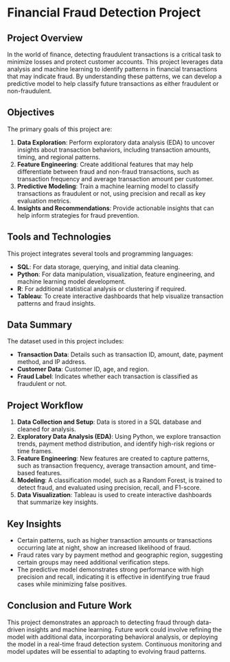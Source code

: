 # Financial Fraud Detection Project

## Project Overview

In the world of finance, detecting fraudulent transactions is a critical task to minimize losses and protect customer accounts. This project leverages data analysis and machine learning to identify patterns in financial transactions that may indicate fraud. By understanding these patterns, we can develop a predictive model to help classify future transactions as either fraudulent or non-fraudulent.

## Objectives

The primary goals of this project are:
1. **Data Exploration**: Perform exploratory data analysis (EDA) to uncover insights about transaction behaviors, including transaction amounts, timing, and regional patterns.
2. **Feature Engineering**: Create additional features that may help differentiate between fraud and non-fraud transactions, such as transaction frequency and average transaction amount per customer.
3. **Predictive Modeling**: Train a machine learning model to classify transactions as fraudulent or not, using precision and recall as key evaluation metrics.
4. **Insights and Recommendations**: Provide actionable insights that can help inform strategies for fraud prevention.

## Tools and Technologies

This project integrates several tools and programming languages:
- **SQL**: For data storage, querying, and initial data cleaning.
- **Python**: For data manipulation, visualization, feature engineering, and machine learning model development.
- **R**: For additional statistical analysis or clustering if required.
- **Tableau**: To create interactive dashboards that help visualize transaction patterns and fraud insights.

## Data Summary

The dataset used in this project includes:
- **Transaction Data**: Details such as transaction ID, amount, date, payment method, and IP address.
- **Customer Data**: Customer ID, age, and region.
- **Fraud Label**: Indicates whether each transaction is classified as fraudulent or not.

## Project Workflow

1. **Data Collection and Setup**: Data is stored in a SQL database and cleaned for analysis.
2. **Exploratory Data Analysis (EDA)**: Using Python, we explore transaction trends, payment method distribution, and identify high-risk regions or time frames.
3. **Feature Engineering**: New features are created to capture patterns, such as transaction frequency, average transaction amount, and time-based features.
4. **Modeling**: A classification model, such as a Random Forest, is trained to detect fraud, and evaluated using precision, recall, and F1-score.
5. **Data Visualization**: Tableau is used to create interactive dashboards that summarize key insights.

## Key Insights

- Certain patterns, such as higher transaction amounts or transactions occurring late at night, show an increased likelihood of fraud.
- Fraud rates vary by payment method and geographic region, suggesting certain groups may need additional verification steps.
- The predictive model demonstrates strong performance with high precision and recall, indicating it is effective in identifying true fraud cases while minimizing false positives.

## Conclusion and Future Work

This project demonstrates an approach to detecting fraud through data-driven insights and machine learning. Future work could involve refining the model with additional data, incorporating behavioral analysis, or deploying the model in a real-time fraud detection system. Continuous monitoring and model updates will be essential to adapting to evolving fraud patterns.
